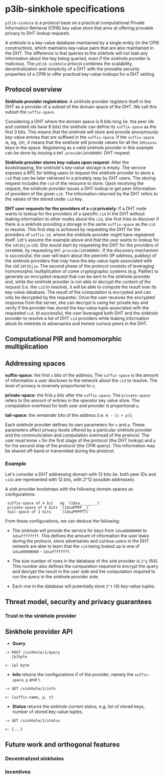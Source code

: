 # p3ib-sinkhole specifications

`p3lib-sinkole` is a protocol base on a practical computational Private 
Information Retrieval (CPIR) key value store that aims at offering provable 
privacy to DHT lookup requests.

A sinkhole is a key-value database maintained by a single entity (in the CPIR
construction), which maintains key-value pairs that are also maintained in the
DHT. The difference is that queries to the sinkhole will not leak any
information about the key being queried, even if the sinkhole provider is
malicious. The `p3lib-sinkhole` prtocol combines the scalability, 
decentralization and simplicity of a DHT with the provable security properties 
of a CPIR to offer practical key-value lookups for a DHT setting.

## Protocol overview

**Sinkhole provider registration**: A sinkhole provider registers itself in the
 DHT as a provider of a subset of 
the domain space of the DHT. We call this subset the `suffix-space`.

Considering a DHT where the domain space is 8 bits long (ie. the peer 
ids and content ids have 8 bits) the sinkhole can define its `suffix-space` as
the first 3 bits. This means that the sinkhole will store and provide
anonymously key-value entries that are suffixed in the `suffix-space`. If the
`suffix-space` is, eg, `2dt`, it means that the sinkhole will provide values for
all the `2dtxxxxx` keys in the space. Registering as a valid sinkhole provider 
in this example can be done by issuing a `DHT.provide(2dt00000)` DHT request.

**Sinkhole provider stores key-values upon request**: After the bootstrapping, 
the sinkhole's key-value storage is empty. The service exposes
a RPC for letting users to request the sinkhole provider to store a `cid` that 
can be later retrieved in a privately way by DHT users. The storing request 
includes the `cid` of the resource to store. Upon receiving the request, the 
sinkhole provider issues a DHT lookup to get peer information of providers of 
the given `cid`. The information returned by the DHT refers to the values of
the stored under `cid` key.

**DHT user requests for the providers of a `cid` privately**: If a DHT node
wants to lookup for the providers of a specific `cid` in the DHT without leaking
information to other nodes about the `cid`, she first tries to discover if 
there is a sinkhole providing a storage in the same `suffix-space` as the `cid`
to resolve. This first step is achieved by requesting the DHT for the providers
of `suffix-id`, where the sinkhole provider might have registered itself. Let's
assume the example above and that the user wants to lookup for the `2dt1hjjw` cid.
She would start by requesting the DHT for the providers of `2dt00000`, by
requesting `DHT.provide(2dt00000)`. If the discovery mechanism is successful,
the user will learn about the peerinfo (IP address, pubkey) of the sinkhole
providers that may have the key-value tuple associated with the cid `2dt1hjjw`.
The second phase of the protocol consists of leveraging homomorphic
multiplication of come cryptographic systems (e.g. Paillier) to generate an
encrypted request that can be sent to the sinkhole provider and, while the
sinkhole provider *is not able to decrypt the content of the request* (i.e. the 
`cid` to resolve), it will be able to compute the result over its key-value
database. The result of the computation is encrypted and can only be decrypted
by the requester. Once the user receives the encrypted response from the server,
she can decrypt is using her private key and verify if the provider has stored
the key-value tuple associated with the requested `cid`. Id successful, the user
leveraged both DHT and the sinkhole provider to resolve a list of DHT `cid`
providers while leaking information about its interests to adversaries and
honest curious peers in the DHT.

## Computational PIR and homomorphic multiplication

## Addressing spaces

**suffix-space**: the first `s` bits of the address; The `suffix-space` is the
amount of information a user discloses to the network about the `cid` to
resolve. The level of privacy is inversely proportional to `s`;

**private-space**: the first `p` bits after the `suffix-space`; The
`private-space` refers to the amount of entries in the operator key value store.
The computation overhead for both user and provider is proportional `p`.

**tail-space**: the remainder bits of the address (i.e. `N - (s + p)`);

Each sinkhole provider defines its own parameters for `s` and `p`. These
parameters affect privacy levels offered by a particular sinkhole provider and
the communication and computation overhead of the protocol. The user must know
`s` for the first stage of the protocol (the DHT lookup) and `p` for the second
step of the protocol (the CPIR query). This information may be shared off-band
or transmitted during the protocol.

### Example

Let's consider a DHT addressing domain with 12 bits (ie. both peer IDs and 
`cids` are represented with 12 bits, with 2^12 possible addresses).

A sink provider bootstraps with the following domain spaces as configurations:

```
 suffix-space of 4 bit   eg `(1dsa________)`
 private-space of 6 bits `(1dsaPPPP__)`
 tail-space of 2 bits    `(1dsaPPPPTT)`
```

From these configurations, we can deduce the following:

- The sinkhole will provide the service for keys from `1dsa00000000` to
  `1dsaffffffff`. This defines the amount of information the user leaks during
the protocol, since adversaries and curious users in the DHT network are able to
learn that the `cid` being looked up is one of `1dsa00000000` -
`1dsaffffffff`.

- The size number of rows in the database of the sink provider is `2^p` (64).
  This number also defines the computation required to encrypt the query and
decrypt the result in the user side and the computation required to run the
query in the sinkhole provider side.

- Each row in the database will potentially store `2^t` (4) key-value tuples.

## Threat model, security and privacy guarantees
### Trust in the sinkhole provider

## Sinkhole provider API

- **Query**

```
-> POST /sinkhole/1/query
   [p]byte

<- [p] byte
```

- **Info** returns the configurations if of the provider, namely the
  `suffix-space`, `p` and `t`.

```
-> GET /sinkhole/1/info

<- {suffix-name, p, t}
```


- **Status** returns the sinkhole current status, e.g. list of stored keys,
  number of stored key-value tuples.

```
-> GET /sinkhole/1/status

<- {...}
```

## Future work and orthogonal features

### Decentralized sinkholes
### Incentives


